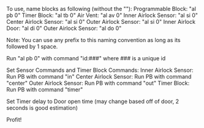To use, name blocks as following (without the ""):
Programmable Block: "al pb 0"
Timer Block: "al tb 0"
Air Vent: "al av 0"
Inner Airlock Sensor: "al si 0"
Center Airlock Sensor: "al si 0"
Outer Airlock Sensor: "al si 0"
Inner Airlock Door: "al di 0"
Outer Airlock Sensor: "al do 0"

Note: You can use any prefix to this naming convention as long as its followed by 1 space.

Run "al pb 0" with command "id:###" where ### is a unique id

Set Sensor Commands and Timer Block Commands:
Inner Airlock Sensor: Run PB with command "in"
Center Airlock Sensor: Run PB with command "center"
Outer Airlock Sensor: Run PB with command "out"
Timer Block: Run PB with command "timer"

Set Timer delay to Door open time (may change based off of door, 2 seconds is good estimation)

Profit!